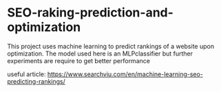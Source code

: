 # SEO-raking-prediction-and-optimization
This project uses machine learning to predict rankings   of a website upon  optimization. The  model  used here is an MLPclassifier but further experiments are require to  get better performance


useful article:  https://www.searchviu.com/en/machine-learning-seo-predicting-rankings/
